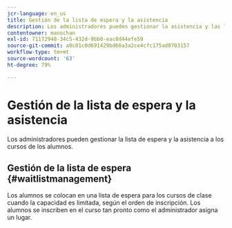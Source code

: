 ```yaml
---
jcr-language: en_us
title: Gestión de la lista de espera y la asistencia
description: Los administradores pueden gestionar la asistencia y las listas de espera de los cursos para los alumnos de Adobe Learning Manager.
contentowner: manochan
exl-id: 71172940-34c5-432d-9bb0-eac8d44efe59
source-git-commit: a0c01c0d691429bd66a3a2ce4cfc175ad0703157
workflow-type: tm+mt
source-wordcount: '63'
ht-degree: 79%

---
```


# Gestión de la lista de espera y la asistencia

Los administradores pueden gestionar la lista de espera y la asistencia a los cursos de los alumnos.

## Gestión de la lista de espera {#waitlistmanagement}

Los alumnos se colocan en una lista de espera para los cursos de clase cuando la capacidad es limitada, según el orden de inscripción. Los alumnos se inscriben en el curso tan pronto como el administrador asigna un lugar.
